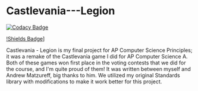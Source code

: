 # Castlevania---Legion

[![Codacy Badge](https://api.codacy.com/project/badge/Grade/7869adbe775b4cabad6d5f65cb79b8fa)](https://app.codacy.com/app/JoshuaCrotts/Castlevania-Legion?utm_source=github.com&utm_medium=referral&utm_content=JoshuaCrotts/Castlevania-Legion&utm_campaign=Badge_Grade_Settings)

[!Shields Badge](https://img.shields.io/github/repo-size/joshuacrotts/Castlevania-Legion)]

Castlevania - Legion is my final project for AP Computer Science Principles; it was a remake of the Castlevania game I did for AP Computer Science A. Both of these games won first place in the voting contests that we did for the course, and I'm quite proud of them! It was written between myself and Andrew Matzureff, big thanks to him. We utilized my original Standards library with modifications to make it work better for this project.
